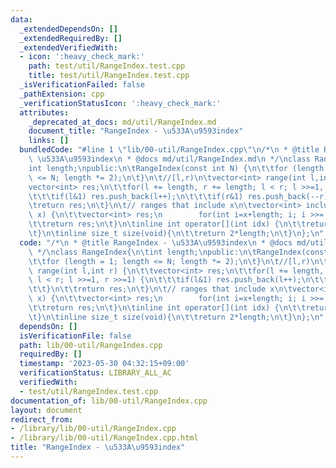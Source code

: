 ```yaml
---
data:
  _extendedDependsOn: []
  _extendedRequiredBy: []
  _extendedVerifiedWith:
  - icon: ':heavy_check_mark:'
    path: test/util/RangeIndex.test.cpp
    title: test/util/RangeIndex.test.cpp
  _isVerificationFailed: false
  _pathExtension: cpp
  _verificationStatusIcon: ':heavy_check_mark:'
  attributes:
    _deprecated_at_docs: md/util/RangeIndex.md
    document_title: "RangeIndex - \u533A\u9593index"
    links: []
  bundledCode: "#line 1 \"lib/00-util/RangeIndex.cpp\"\n/*\n * @title RangeIndex -\
    \ \u533A\u9593index\n * @docs md/util/RangeIndex.md\n */\nclass RangeIndex{\n\t\
    int length;\npublic:\n\tRangeIndex(const int N) {\n\t\tfor (length = 1; length\
    \ <= N; length *= 2);\n\t}\n\t//[l,r)\n\tvector<int> range(int l,int r) {\n\t\t\
    vector<int> res;\n\t\tfor(l += length, r += length; l < r; l >>=1, r >>=1) {\n\
    \t\t\tif(l&1) res.push_back(l++);\n\t\t\tif(r&1) res.push_back(--r);\n\t\t}\n\t\
    \treturn res;\n\t}\n\t// ranges that include x\n\tvector<int> include_range(int\
    \ x) {\n\t\tvector<int> res;\n        for(int i=x+length; i; i >>= 1) res.push_back(i);\n\
    \t\treturn res;\n\t}\n\tinline int operator[](int idx) {\n\t\treturn idx+length;\n\
    \t}\n\tinline size_t size(void){\n\t\treturn 2*length;\n\t}\n};\n"
  code: "/*\n * @title RangeIndex - \u533A\u9593index\n * @docs md/util/RangeIndex.md\n\
    \ */\nclass RangeIndex{\n\tint length;\npublic:\n\tRangeIndex(const int N) {\n\
    \t\tfor (length = 1; length <= N; length *= 2);\n\t}\n\t//[l,r)\n\tvector<int>\
    \ range(int l,int r) {\n\t\tvector<int> res;\n\t\tfor(l += length, r += length;\
    \ l < r; l >>=1, r >>=1) {\n\t\t\tif(l&1) res.push_back(l++);\n\t\t\tif(r&1) res.push_back(--r);\n\
    \t\t}\n\t\treturn res;\n\t}\n\t// ranges that include x\n\tvector<int> include_range(int\
    \ x) {\n\t\tvector<int> res;\n        for(int i=x+length; i; i >>= 1) res.push_back(i);\n\
    \t\treturn res;\n\t}\n\tinline int operator[](int idx) {\n\t\treturn idx+length;\n\
    \t}\n\tinline size_t size(void){\n\t\treturn 2*length;\n\t}\n};\n"
  dependsOn: []
  isVerificationFile: false
  path: lib/00-util/RangeIndex.cpp
  requiredBy: []
  timestamp: '2023-05-30 04:32:15+09:00'
  verificationStatus: LIBRARY_ALL_AC
  verifiedWith:
  - test/util/RangeIndex.test.cpp
documentation_of: lib/00-util/RangeIndex.cpp
layout: document
redirect_from:
- /library/lib/00-util/RangeIndex.cpp
- /library/lib/00-util/RangeIndex.cpp.html
title: "RangeIndex - \u533A\u9593index"
---
```


